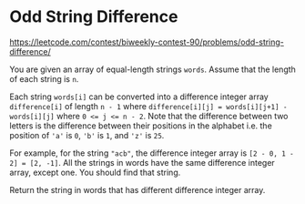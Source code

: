 # Odd String Difference

https://leetcode.com/contest/biweekly-contest-90/problems/odd-string-difference/

You are given an array of equal-length strings `words`. Assume that the length of each string is `n`.

Each string `words[i]` can be converted into a difference integer array `difference[i]` of length `n - 1` where `difference[i][j] = words[i][j+1] - words[i][j]` where `0 <= j <= n - 2`. Note that the difference between two letters is the difference between their positions in the alphabet i.e. the position of `'a'` is `0`, `'b'` is `1`, and `'z'` is `25`.

For example, for the string `"acb"`, the difference integer array is `[2 - 0, 1 - 2] = [2, -1]`.
All the strings in words have the same difference integer array, except one. You should find that string.

Return the string in words that has different difference integer array.
